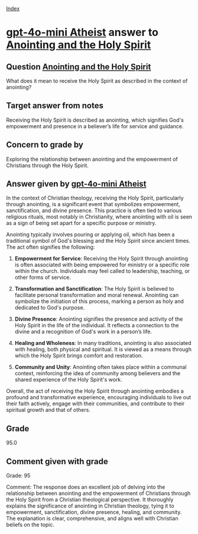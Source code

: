 
[Index](../../index.md)
# [gpt-4o-mini Atheist](../../answering_models/gpt-4o-mini_Atheist.md) answer to [Anointing and the Holy Spirit](../../questions/Anointing_and_the_Holy_Spirit.md)

## Question [Anointing and the Holy Spirit](../../questions/Anointing_and_the_Holy_Spirit.md)
What does it mean to receive the Holy Spirit as described in the context of anointing?

## Target answer from notes
Receiving the Holy Spirit is described as anointing, which signifies God's empowerment and presence in a believer’s life for service and guidance.

## Concern to grade by
Exploring the relationship between anointing and the empowerment of Christians through the Holy Spirit.

## Answer given by [gpt-4o-mini Atheist](../../answering_models/gpt-4o-mini_Atheist.md)
In the context of Christian theology, receiving the Holy Spirit, particularly through anointing, is a significant event that symbolizes empowerment, sanctification, and divine presence. This practice is often tied to various religious rituals, most notably in Christianity, where anointing with oil is seen as a sign of being set apart for a specific purpose or ministry.

Anointing typically involves pouring or applying oil, which has been a traditional symbol of God's blessing and the Holy Spirit since ancient times. The act often signifies the following:

1. **Empowerment for Service**: Receiving the Holy Spirit through anointing is often associated with being empowered for ministry or a specific role within the church. Individuals may feel called to leadership, teaching, or other forms of service.

2. **Transformation and Sanctification**: The Holy Spirit is believed to facilitate personal transformation and moral renewal. Anointing can symbolize the initiation of this process, marking a person as holy and dedicated to God's purpose.

3. **Divine Presence**: Anointing signifies the presence and activity of the Holy Spirit in the life of the individual. It reflects a connection to the divine and a recognition of God's work in a person’s life.

4. **Healing and Wholeness**: In many traditions, anointing is also associated with healing, both physical and spiritual. It is viewed as a means through which the Holy Spirit brings comfort and restoration.

5. **Community and Unity**: Anointing often takes place within a communal context, reinforcing the idea of community among believers and the shared experience of the Holy Spirit's work.

Overall, the act of receiving the Holy Spirit through anointing embodies a profound and transformative experience, encouraging individuals to live out their faith actively, engage with their communities, and contribute to their spiritual growth and that of others.

## Grade
95.0

## Comment given with grade
Grade: 95

Comment: The response does an excellent job of delving into the relationship between anointing and the empowerment of Christians through the Holy Spirit from a Christian theological perspective. It thoroughly explains the significance of anointing in Christian theology, tying it to empowerment, sanctification, divine presence, healing, and community. The explanation is clear, comprehensive, and aligns well with Christian beliefs on the topic.
